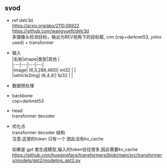 ##  svod  

* ref detr3d  
https://arxiv.org/abs/2110.06922  
https://github.com/wangyueft/detr3d       
多摄像头检测目标，输出为BEV视角下的目标框,   cnn (csp+darknet53, yolox used)   + transformer

* 输入       
  |名称|shape|类型|其他 |    
  |---|---|---|---|     
  |image| (6,3,288,480)| int32 |   |   
  |vehicle2img| (6,4,4)| fp32 |   |     


* 数据预处理  


* backbone   
csp+darknet53

* head   
transformer decoder


* 优化点   
  transformer decoder 结构  
  注意:这里的token 只有一个 因此没有kv_cache    
  
  如果是 gpt 类生成模型,输入的token往往很多,因此需要kv_cache    
  https://github.com/huggingface/transformers/blob/main/src/transformers/models/gpt2/modeling_gpt2.py  

 
